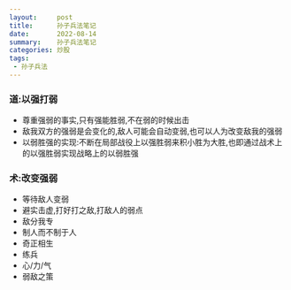 ```yaml
---
layout:     post
title:      孙子兵法笔记
date:       2022-08-14
summary:    孙子兵法笔记
categories: 炒股
tags:
 - 孙子兵法
---
```


### 道:以强打弱

+ 尊重强弱的事实,只有强能胜弱,不在弱的时候出击
+ 敌我双方的强弱是会变化的,敌人可能会自动变弱,也可以人为改变敌我的强弱
+ 以弱胜强的实现:不断在局部战役上以强胜弱来积小胜为大胜,也即通过战术上的以强胜弱实现战略上的以弱胜强

### 术:改变强弱

+ 等待敌人变弱
+ 避实击虚,打好打之敌,打敌人的弱点
+ 敌分我专
+ 制人而不制于人
+ 奇正相生
+ 练兵
+ 心/力/气
+ 弱敌之策
